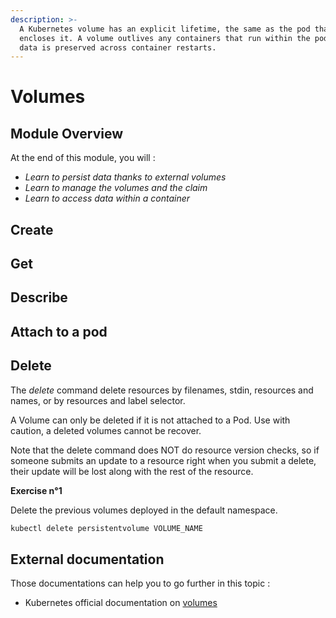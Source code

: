 ```yaml
---
description: >-
  A Kubernetes volume has an explicit lifetime, the same as the pod that
  encloses it. A volume outlives any containers that run within the pod, and
  data is preserved across container restarts.
---
```


# Volumes

## Module Overview

At the end of this module, you will :

* _Learn to persist data thanks to external volumes_
* _Learn to manage the volumes and the claim_
* _Learn to access data within a container_

## Create

## Get

## Describe

## Attach to a pod

## Delete

The _delete_ command delete resources by filenames, stdin, resources and names, or by resources and label selector.

A Volume can only be deleted if it is not attached to a Pod. Use with caution, a deleted volumes cannot be recover.

Note that the delete command does NOT do resource version checks, so if someone submits an update to a resource right when you submit a delete, their update will be lost along with the rest of the resource.

**Exercise n°1**

Delete the previous volumes deployed in the default namespace.

```bash
kubectl delete persistentvolume VOLUME_NAME
```

## External documentation

Those documentations can help you to go further in this topic :

* Kubernetes official documentation on [volumes](https://kubernetes.io/docs/concepts/storage/volumes/)



